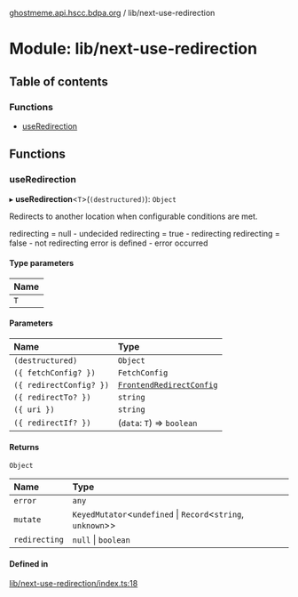 [ghostmeme.api.hscc.bdpa.org][1] / lib/next-use-redirection

# Module: lib/next-use-redirection

## Table of contents

### Functions

- [useRedirection][2]

## Functions

### useRedirection

▸ **useRedirection**<`T`>(`(destructured)`): `Object`

Redirects to another location when configurable conditions are met.

redirecting = null - undecided redirecting = true - redirecting redirecting =
false - not redirecting error is defined - error occurred

#### Type parameters

| Name |
| :--- |
| `T`  |

#### Parameters

| Name                    | Type                          |
| :---------------------- | :---------------------------- |
| `(destructured)`        | `Object`                      |
| `({ fetchConfig? })`    | `FetchConfig`                 |
| `({ redirectConfig? })` | [`FrontendRedirectConfig`][3] |
| `({ redirectTo? })`     | `string`                      |
| `({ uri })`             | `string`                      |
| `({ redirectIf? })`     | (`data`: `T`) => `boolean`    |

#### Returns

`Object`

| Name          | Type                                                         |
| :------------ | :----------------------------------------------------------- |
| `error`       | `any`                                                        |
| `mutate`      | `KeyedMutator`<`undefined` \| `Record`<`string`, `unknown`>> |
| `redirecting` | `null` \| `boolean`                                          |

#### Defined in

[lib/next-use-redirection/index.ts:18][4]

[1]: ../README.md
[2]: lib_next_use_redirection.md#useredirection
[3]: lib_next_isomorphic_redirect_types.md#frontendredirectconfig
[4]:
  https://github.com/nhscc/ghostmeme.api.hscc.bdpa.org/blob/314b1d1/lib/next-use-redirection/index.ts#L18
